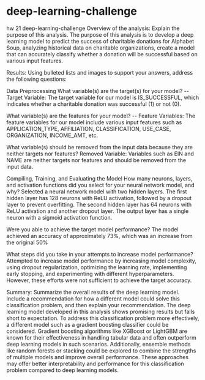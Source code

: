 # deep-learning-challenge
hw 21 deep-learning-challenge
Overview of the analysis: 
Explain the purpose of this analysis.
The purpose of this analysis is to develop a deep learning model to predict the success of charitable donations for Alphabet Soup, 
analyzing historical data on charitable organizations, create a model that can accurately classify whether a donation will be successful based on various input features.


Results: 
Using bulleted lists and images to support your answers, address the following questions:


Data Preprocessing
What variable(s) are the target(s) for your model?
-- Target Variable: The target variable for our model is IS_SUCCESSFUL, which indicates whether a charitable donation was successful (1) or not (0).


What variable(s) are the features for your model?
-- Feature Variables: The feature variables for our model include various input features such as APPLICATION_TYPE, AFFILIATION, CLASSIFICATION, USE_CASE, ORGANIZATION, INCOME_AMT, etc.


What variable(s) should be removed from the input data because they are neither targets nor features?
Removed Variable: Variables such as EIN and NAME are neither targets nor features and should be removed from the input data.



Compiling, Training, and Evaluating the Model
How many neurons, layers, and activation functions did you select for your neural network model, and why?
Selected a neural network model with two hidden layers. 
The first hidden layer has 128 neurons with ReLU activation, followed by a dropout layer to prevent overfitting. 
The second hidden layer has 64 neurons with ReLU activation and another dropout layer. The output layer has a single neuron with a sigmoid activation function.

Were you able to achieve the target model performance?
The model achieved an accuracy of approximately 73%, which was an increase from the original 50%


What steps did you take in your attempts to increase model performance?
Attempted to increase model performance by increasing model complexity, 
using dropout regularization, 
optimizing the learning rate, 
implementing early stopping, 
and experimenting with different hyperparameters. However, these efforts were not sufficient to achieve the target accuracy.


Summary: Summarize the overall results of the deep learning model. Include a recommendation for how a different model could solve this classification problem, and then explain your recommendation.
The deep learning model developed in this analysis shows promising results but falls short to expectation. 
To address this classification problem more effectively, 
a different model such as a gradient boosting classifier could be considered. 
Gradient boosting algorithms like XGBoost or LightGBM are known for their effectiveness in handling tabular data and often outperform deep learning models in such scenarios. 
Additionally, ensemble methods like random forests or stacking could be explored to combine the strengths of multiple models and improve overall performance.
These approaches may offer better interpretability and performance for this classification problem compared to deep learning models.




